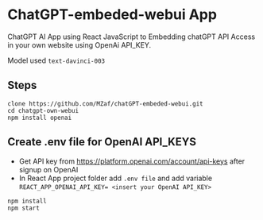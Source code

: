 # ChatGPT-embeded-webui App
ChatGPT AI App using React JavaScript to Embedding chatGPT API Access in your own website using OpenAi API_KEY. 

Model used `text-davinci-003` 

## Steps
```
clone https://github.com/MZaf/chatGPT-embeded-webui.git
cd chatgpt-own-webui
npm install openai
```
## Create .env file for OpenAI API_KEYS

- Get API key from https://platform.openai.com/account/api-keys after signup on OpenAI 
- In React App project folder add `.env file` and add variable `REACT_APP_OPENAI_API_KEY= <insert your OpenAI API_KEY>`

```
npm install
npm start
```



 

